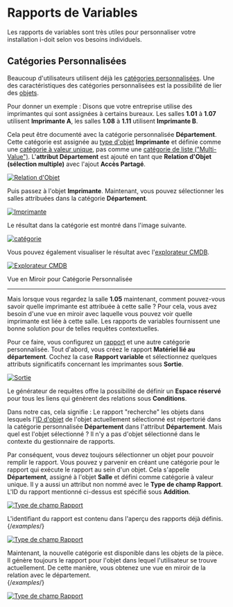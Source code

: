 # Rapports de Variables

Les rapports de variables sont très utiles pour personnaliser votre installation i-doit selon vos besoins individuels.

Catégories Personnalisées
-------------------------

Beaucoup d'utilisateurs utilisent déjà les [catégories personnalisées](../basics/custom-categories.md). Une des caractéristiques des catégories personnalisées est la possibilité de lier des [objets](../basics/structure-of-the-it-documentation.md).

Pour donner un exemple : Disons que votre entreprise utilise des imprimantes qui sont assignées à certains bureaux. Les salles **1.01** à **1.07** utilisent **Imprimante A**, les salles **1.08** à **1.11** utilisent **Imprimante B**.

Cela peut être documenté avec la catégorie personnalisée **Département**. Cette catégorie est assignée au [type d'objet](../basics/structure-of-the-it-documentation.md) **Imprimante** et définie comme une [catégorie à valeur unique](../basics/structure-of-the-it-documentation.md), pas comme une [catégorie de liste ("Multi-Value")](../basics/structure-of-the-it-documentation.md). L'**attribut Département** est ajouté en tant que **Relation d'Objet (sélection multiple)** avec l'ajout **Accès Partagé**.  

[![Relation d'Objet](../assets/images/en/evaluation/variable-reports/1-vr.png)](../assets/images/en/evaluation/variable-reports/1-vr.png)

Puis passez à l'objet **Imprimante**. Maintenant, vous pouvez sélectionner les salles attribuées dans la catégorie **Département**.

[![Imprimante](../assets/images/en/evaluation/variable-reports/2-vr.png)](../assets/images/en/evaluation/variable-reports/2-vr.png)

Le résultat dans la catégorie est montré dans l'image suivante.

[![catégorie](../assets/images/en/evaluation/variable-reports/3-vr.png)](../assets/images/en/evaluation/variable-reports/3-vr.png)

Vous pouvez également visualiser le résultat avec l'[explorateur CMDB](./cmdb-explorer/index.md).

[![Explorateur CMDB](../assets/images/en/evaluation/variable-reports/4-vr.png)](../assets/images/en/evaluation/variable-reports/4-vr.png)

Vue en Miroir pour Catégorie Personnalisée

------------------------------------

Mais lorsque vous regardez la salle **1.05** maintenant, comment pouvez-vous savoir quelle imprimante est attribuée à cette salle ? Pour cela, vous avez besoin d'une vue en miroir avec laquelle vous pouvez voir quelle imprimante est liée à cette salle. Les rapports de variables fournissent une bonne solution pour de telles requêtes contextuelles.

Pour ce faire, vous configurez un [rapport](./report-manager.md) et une autre catégorie personnalisée. Tout d'abord, vous créez le rapport **Matériel lié au département**. Cochez la case **Rapport variable** et sélectionnez quelques attributs significatifs concernant les imprimantes sous **Sortie**.  

[![Sortie](../assets/images/en/evaluation/variable-reports/5-vr.png)](../assets/images/en/evaluation/variable-reports/5-vr.png)

Le générateur de requêtes offre la possibilité de définir un **Espace réservé** pour tous les liens qui génèrent des relations sous **Conditions**.

Dans notre cas, cela signifie : Le rapport "recherche" les objets dans lesquels l'[ID d'objet](../basics/unique-references.md) de l'objet actuellement sélectionné est répertorié dans la catégorie personnalisée **Département** dans l'attribut **Département**. Mais quel est l'objet sélectionné ? Il n'y a pas d'objet sélectionné dans le contexte du gestionnaire de rapports.

Par conséquent, vous devez toujours sélectionner un objet pour pouvoir remplir le rapport. Vous pouvez y parvenir en créant une catégorie pour le rapport qui exécute le rapport au sein d'un objet. Cela s'appelle **Département**, assigné à l'objet **Salle** et défini comme catégorie à valeur unique. Il y a aussi un attribut non nommé avec le **Type de champ Rapport**. L'ID du rapport mentionné ci-dessus est spécifié sous **Addition**.  

[![Type de champ Rapport](../assets/images/en/evaluation/variable-reports/6-vr.png)](../assets/images/en/evaluation/variable-reports/6-vr.png)

L'identifiant du rapport est contenu dans l'aperçu des rapports déjà définis.  
{/*examples*/}

[![Type de champ Rapport](../assets/images/en/evaluation/variable-reports/7-vr.png)](../assets/images/en/evaluation/variable-reports/7-vr.png)

Maintenant, la nouvelle catégorie est disponible dans les objets de la pièce. Il génère toujours le rapport pour l'objet dans lequel l'utilisateur se trouve actuellement. De cette manière, vous obtenez une vue en miroir de la relation avec le département.  
{/*examples*/}

[![Type de champ Rapport](../assets/images/en/evaluation/variable-reports/8-vr.png)](../assets/images/en/evaluation/variable-reports/8-vr.png)
